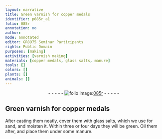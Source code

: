 ```yaml
---
layout: narrative
title: Green varnish for copper medals
identifier: p085r_a1
folio: 085r
annotation: no
author:
mode: annotated
editor: GR8975 Seminar Participants
rights: Public Domain
purposes: [making]
activities: [varnish making]
materials: [copper medals, glass salts, manure]
tools: []
colors: []
plants: []
animals: []
---
```


 <div class="folio" align="center">- - - - - <a href="http://gallica.bnf.fr/ark:/12148/btv1b10500001g/f175.image" target="_blank"><img src="https://cu-mkp.github.io/GR8975-edition/assets/photo-icon.png" alt="folio image: " style="display:inline-block; margin-bottom:-3px;"/>085r</a> - - - - - </div>  <span class="activity"></span> 

## Green varnish for <span class="material">copper medals</span>

 
 After casting them neatly, cover them with <span class="material">glass salts</span>, which we use for sand, and moisten it. Within three or four days they will be green. Oil them after, and place them under some <span class="material">manure</span>. 
 